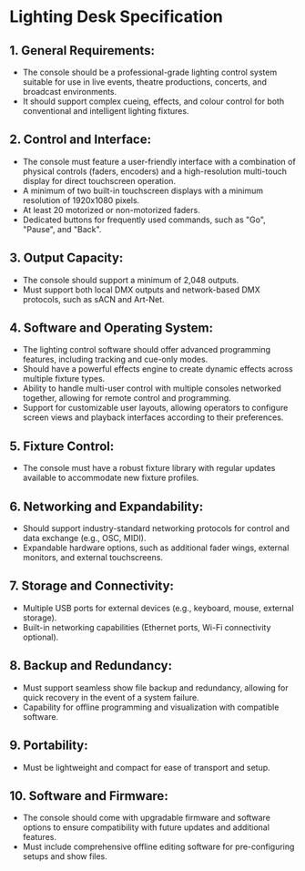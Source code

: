 # Lighting Desk Specification


## 1. General Requirements:

- The console should be a professional-grade lighting control system suitable for use in live events, theatre productions, concerts, and broadcast environments.
- It should support complex cueing, effects, and colour control for both conventional and intelligent lighting fixtures.

## 2. Control and Interface:

- The console must feature a user-friendly interface with a combination of physical controls (faders, encoders) and a high-resolution multi-touch display for direct touchscreen operation.
- A minimum of two built-in touchscreen displays with a minimum resolution of 1920x1080 pixels.
- At least 20 motorized or non-motorized faders.
- Dedicated buttons for frequently used commands, such as "Go", "Pause", and "Back".

## 3. Output Capacity:

- The console should support a minimum of 2,048 outputs.
- Must support both local DMX outputs and network-based DMX protocols, such as sACN and Art-Net.

## 4. Software and Operating System:

- The lighting control software should offer advanced programming features, including tracking and cue-only modes.
- Should have a powerful effects engine to create dynamic effects across multiple fixture types.
- Ability to handle multi-user control with multiple consoles networked together, allowing for remote control and programming.
- Support for customizable user layouts, allowing operators to configure screen views and playback interfaces according to their preferences.

## 5. Fixture Control:

- The console must have a robust fixture library with regular updates available to accommodate new fixture profiles.

## 6. Networking and Expandability:

- Should support industry-standard networking protocols for control and data exchange (e.g., OSC, MIDI).
- Expandable hardware options, such as additional fader wings, external monitors, and external touchscreens.

## 7. Storage and Connectivity:

- Multiple USB ports for external devices (e.g., keyboard, mouse, external storage).
- Built-in networking capabilities (Ethernet ports, Wi-Fi connectivity optional).

## 8. Backup and Redundancy:

- Must support seamless show file backup and redundancy, allowing for quick recovery in the event of a system failure.
- Capability for offline programming and visualization with compatible software.

## 9. Portability:

- Must be lightweight and compact for ease of transport and setup.

## 10. Software and Firmware:

- The console should come with upgradable firmware and software options to ensure compatibility with future updates and additional features.
- Must include comprehensive offline editing software for pre-configuring setups and show files.
